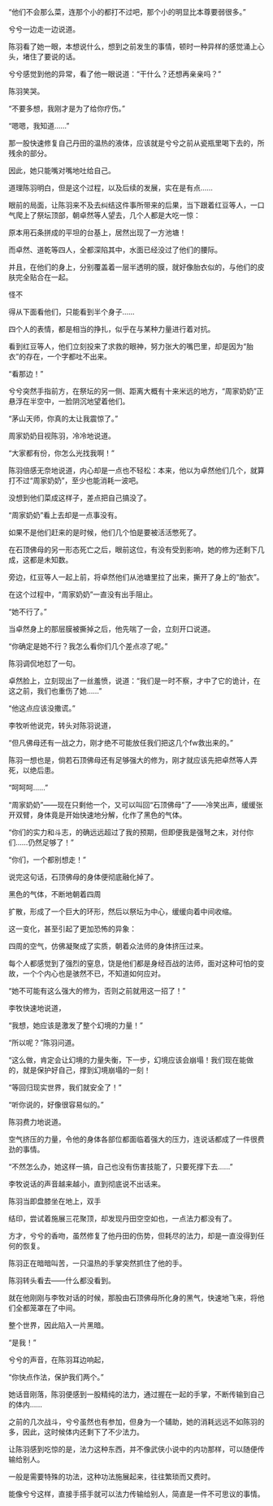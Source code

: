 “他们不会那么菜，连那个小的都打不过吧，那个小的明显比本尊要弱很多。”

兮兮一边走一边说道。

陈羽看了她一眼，本想说什么，想到之前发生的事情，顿时一种异样的感觉涌上心头，堵住了要说的话。

兮兮感觉到他的异常，看了他一眼说道：“干什么？还想再亲亲吗？”

陈羽笑哭。

“不要多想，我刚才是为了给你疗伤。”

“嗯嗯，我知道……”

那一股快速修复自己丹田的温热的液体，应该就是兮兮之前从瓷瓶里喝下去的，所残余的部分。

因此，她只能嘴对嘴地吐给自己。

道理陈羽明白，但是这个过程，以及后续的发展，实在是有点……

眼前的局面，让陈羽来不及去纠结这件事所带来的后果，当下跟着红豆等人，一口气爬上了祭坛顶部，朝卓然等人望去，几个人都是大吃一惊：

原本用石条拼成的平坦的台基上，居然出现了一方池塘！

而卓然、道乾等四人，全都深陷其中，水面已经没过了他们的腰际。

并且，在他们的身上，分别覆盖着一层半透明的膜，就好像胎衣似的，与他们的皮肤完全贴合在一起。

怪不

得从下面看他们，只能看到半个身子……

四个人的表情，都是相当的挣扎，似乎在与某种力量进行着对抗。

看到红豆等人，他们立刻投来了求救的眼神，努力张大的嘴巴里，却是因为“胎衣”的存在，一个字都吐不出来。

“看那边！”

兮兮突然手指前方，在祭坛的另一侧、距离大概有十来米远的地方，“周家奶奶”正悬浮在半空中，一脸阴沉地望着他们。

“茅山天师，你真的太让我震惊了。”

周家奶奶目视陈羽，冷冷地说道。

“大家都有份，你怎么光找我啊！”

陈羽倍感无奈地说道，内心却是一点也不轻松：本来，他以为卓然他们几个，就算打不过“周家奶奶”，至少也能消耗一波吧。

没想到他们菜成这样子，差点把自己搞没了。

“周家奶奶”看上去却是一点事没有。

如果不是他们赶来的是时候，他们几个怕是要被活活憋死了。

在石顶佛母的另一形态死亡之后，眼前这位，有没有受到影响，她的修为还剩下几成，这都是未知数。

旁边，红豆等人一起上前，将卓然他们从池塘里拉了出来，撕开了身上的“胎衣”。

在这个过程中，“周家奶奶”一直没有出手阻止。

“她不行了。”

当卓然身上的那层膜被撕掉之后，他先喘了一会，立刻开口说道。

“你确定是她不行？我怎么看你们几个差点凉了呢。”

陈羽调侃地怼了一句。

卓然脸上，立刻现出了一丝羞愤，说道：“我们是一时不察，才中了它的诡计，在这之前，我们也重伤了她……”

“他这点应该没撒谎。”

李牧听他说完，转头对陈羽说道，

“但凡佛母还有一战之力，刚才绝不可能放任我们把这几个fw救出来的。”

陈羽一想也是，倘若石顶佛母还有足够强大的修为，刚才就应该先把卓然等人弄死，以绝后患。

“呵呵呵……”

“周家奶奶”——现在只剩他一个，又可以叫回“石顶佛母”了——冷笑出声，缓缓张开双臂，身体竟是开始快速地分解，化作了黑色的气体。

“你们的实力和斗志，的确远远超过了我的预期，但即便我是强弩之末，对付你们……仍然足够了！”

“你们，一个都别想走！”

说完这句话，石顶佛母的身体便彻底融化掉了。

黑色的气体，不断地朝着四周

扩散，形成了一个巨大的环形，然后以祭坛为中心，缓缓向着中间收缩。

这一变化，甚至引起了更加恐怖的异象：

四周的空气，仿佛凝聚成了实质，朝着众法师的身体挤压过来。

每个人都感觉到了强烈的窒息，饶是他们都是身经百战的法师，面对这种可怕的变故，一个个内心也是骇然不已，不知道如何应对。

“她不可能有这么强大的修为，否则之前就用这一招了！”

李牧快速地说道，

“我想，她应该是激发了整个幻境的力量！”

“所以呢？”陈羽问道。

“这么做，肯定会让幻境的力量失衡，下一步，幻境应该会崩塌！我们现在能做的，就是保护好自己，撑到幻境崩塌的一刻！

“等回归现实世界，我们就安全了！”

“听你说的，好像很容易似的。”

陈羽费力地说道。

空气挤压的力量，令他的身体各部位都面临着强大的压力，连说话都成了一件很费劲的事情。

“不然怎么办，她这样一搞，自己也没有伤害技能了，只要死撑下去……”

李牧说话的声音越来越小，直到彻底说不出话来。

陈羽当即盘膝坐在地上，双手

结印，尝试着施展三花聚顶，却发现丹田空空如也，一点法力都没有了。

方才，兮兮的香吻，虽然修复了他丹田的伤势，但耗尽的法力，却是一直没得到任何的恢复。

陈羽正在暗暗叫苦，一只温热的手掌突然抓住了他的手。

陈羽转头看去——什么都没看到。

就在他刚刚与李牧对话的时候，那股由石顶佛母所化身的黑气，快速地飞来，将他们全都笼罩在了中间。

整个世界，因此陷入一片黑暗。

“是我！”

兮兮的声音，在陈羽耳边响起，

“你快点作法，保护我们两个。”

她话音刚落，陈羽便感到一股精纯的法力，通过握在一起的手掌，不断传输到自己的体内……

之前的几次战斗，兮兮虽然也有参加，但身为一个辅助，她的消耗远远不如陈羽的多，因此，这时候体内还剩下了不少法力。

让陈羽感到吃惊的是，法力这种东西，并不像武侠小说中的内功那样，可以随便传输给别人。

一般是需要特殊的功法，这种功法施展起来，往往繁琐而又费时。

能像兮兮这样，直接手搭手就可以法力传输给别人，简直是一件不可思议的事情。
